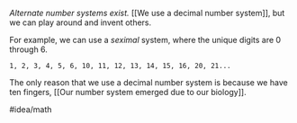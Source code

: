 *Alternate number systems exist.* [[We use a decimal number system]], but we can play around and invent others. 

For example, we can use a *seximal* system, where the unique digits are 0 through 6. 

```seximal
1, 2, 3, 4, 5, 6, 10, 11, 12, 13, 14, 15, 16, 20, 21...

```

The only reason that we use a decimal number system is because we have ten fingers, [[Our number system emerged due to our biology]]. 

#idea/math 
